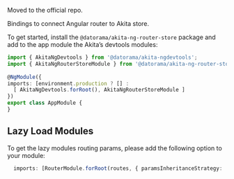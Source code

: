 Moved to the official repo.

Bindings to connect Angular router to Akita store.

To get started, install the `@datorama/akita-ng-router-store` package and add to the app module the Akita’s devtools modules:

```ts
import { AkitaNgDevtools } from '@datorama/akita-ngdevtools';
import { AkitaNgRouterStoreModule } from '@datorama/akita-ng-router-store';
​
​@NgModule({
imports: [environment.production ? [] :
  [ AkitaNgDevtools.forRoot(), AkitaNgRouterStoreModule ]
})
export class AppModule {
}
```

## Lazy Load Modules

To get the lazy modules routing params, please add the following option to your module:

```ts
  imports: [RouterModule.forRoot(routes, { paramsInheritanceStrategy: 'always' })],
```
